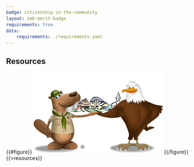 ```yaml
---
badge: citizenship-in-the-community
layout: smb-merit-badge
requirements: true
data:
    requirements: ./requirements.yaml
---
```


## Resources

{{#figure}}<img src="citizenship-in-the-community-bucky.jpg" class="W(100%)" />{{/figure}}
{{>resources}}
